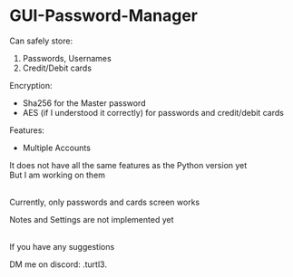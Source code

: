 # GUI-Password-Manager

Can safely store:
  1. Passwords, Usernames
  2. Credit/Debit cards

Encryption:
  * Sha256 for the Master password
  * AES (if I understood it correctly) for passwords and credit/debit cards

Features:
  * Multiple Accounts

It does not have all the same features as the Python version yet <br>
But I am working on them

<br>
Currently, only passwords and cards screen works

Notes and Settings are not implemented yet


<br>
If you have any suggestions 

DM me on discord: .turtl3.
